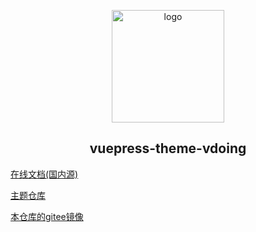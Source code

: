 <p align="center"><a href="https://xugaoyi.com/" target="_blank" rel="noopener noreferrer"><img width="180" src="https://fastly.jsdelivr.net/gh/xugaoyi/image_store/blog/20200409124835.png" alt="logo"></a></p>


<h2 align="center">vuepress-theme-vdoing</h2>

[在线文档(国内源)](https://shengshixian.ruiduobao.com/)

[主题仓库](https://github.com/ruiduobao/shengshixian.com)

[本仓库的gitee镜像](https://github.com/ruiduobao/shengshixian.com)
